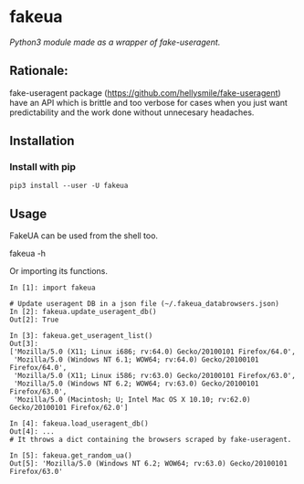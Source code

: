 # fakeua
*Python3 module made as a wrapper of fake-useragent.*

## Rationale:
fake-useragent package (https://github.com/hellysmile/fake-useragent)
have an API which is brittle and too verbose for cases when you just want
predictability and the work done without unnecesary headaches.

## Installation
### Install with pip
```
pip3 install --user -U fakeua
```

## Usage
FakeUA can be used from the shell too.

fakeua -h

Or importing its functions.

```
In [1]: import fakeua

# Update useragent DB in a json file (~/.fakeua_databrowsers.json)
In [2]: fakeua.update_useragent_db()
Out[2]: True

In [3]: fakeua.get_useragent_list()
Out[3]: 
['Mozilla/5.0 (X11; Linux i686; rv:64.0) Gecko/20100101 Firefox/64.0',
 'Mozilla/5.0 (Windows NT 6.1; WOW64; rv:64.0) Gecko/20100101 Firefox/64.0',
 'Mozilla/5.0 (X11; Linux i586; rv:63.0) Gecko/20100101 Firefox/63.0',
 'Mozilla/5.0 (Windows NT 6.2; WOW64; rv:63.0) Gecko/20100101 Firefox/63.0',
 'Mozilla/5.0 (Macintosh; U; Intel Mac OS X 10.10; rv:62.0) Gecko/20100101 Firefox/62.0']

In [4]: fakeua.load_useragent_db()                                                 
Out[4]: ...
# It throws a dict containing the browsers scraped by fake-useragent.

In [5]: fakeua.get_random_ua()
Out[5]: 'Mozilla/5.0 (Windows NT 6.2; WOW64; rv:63.0) Gecko/20100101 Firefox/63.0'
```

